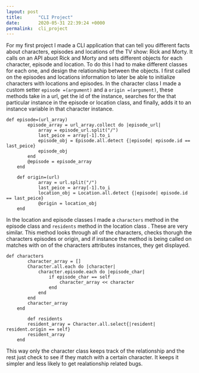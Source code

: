 ```yaml
---
layout: post
title:      "CLI Project"
date:       2020-05-31 22:39:24 +0000
permalink:  cli_project
---
```



For my first project I made a CLI application that can tell you different facts about  characters, episodes and locations of the TV show: Rick and Morty. It calls on an API abuot Rick and Morty and sets different objects for each character, episode and location. To do this I had to make different classes for each one, and design the relationship between the objects. I first called on the episodes and locations information to later be able to initialize characters with locations and episodes.
In the character class I made a custom setter `episode =(argument)` and a `origin =(argument)`, these methods take in a url, get the id of the instance, searches for the that particular instance in the episode or location class, and finally, adds it to an instance variable in that character instance.

```
def episode=(url_array)
        episode_array = url_array.collect do |episode_url|
            array = episode_url.split("/")
            last_peice = array[-1].to_i
            episode_obj = Episode.all.detect {|episode| episode.id == last_peice}
            episode_obj
        end
        @episode = episode_array
    end

    def origin=(url)
            array = url.split("/")
            last_peice = array[-1].to_i
            location_obj = Location.all.detect {|episode| episode.id == last_peice}
            @origin = location_obj
    end
```

In the location and episode classes I made a  `characters`  method in the episode class and `residents` method in the location class . These are very similar. This method looks through all of the characters, checks thorugh the characters episodes or origin, and if instance the method is being called on matches with on of the characters attributes instances, they get displayed. 

```
def characters
        character_array = []
        Character.all.each do |character|
            character.episode.each do |episode_char|
                if episode_char == self
                    character_array << character
                end
            end
        end
        character_array
    end
		
		def residents
        resident_array = Character.all.select{|resident| resident.origin == self}
        resident_array
    end
```

This way only the character class keeps track of the relationship and the rest just check to see if they match with a certain character. It keeps it simpler and less likely to get realationship related bugs.
